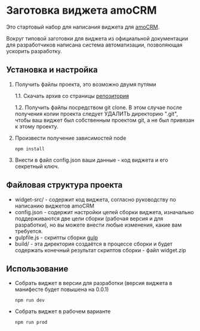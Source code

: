 # Заготовка виджета amoCRM

Это стартовый набор для написания виджета для [amoCRM](https://developers.amocrm.ru/widgets/).

Вокруг типовой заготовки для виджета из официальной документации для разработчиков написана система автоматизации, позволяющая ускорить разработку.

## Установка и настройка

1. Получить файлы проекта, это возможно двумя путями

    1.1. Скачать архив со страницы [репозитория](https://bitbucket.org/GlebVarenov/amocrm_widget_gulp/downloads/)

    1.2. Получить файлы посредством git clone. В этом случае после получения копии проекта следует УДАЛИТЬ директорию ".git", чтобы ваш виджет был собственным проектом git, а не был привязан к этому проекту.

2. Произвести получение зависимостей node

    ```text
    npm install
    ```

3. Внести в файл config.json ваши данные - код виджета и его секретный ключ.

## Файловая структура проекта

* widget-src/   - содержит код виджета, согласно руководству по написанию виджетов amoCRM
* config.json   - содержит настройки целей сборки виджета, изначально поддерживаются две цели сборки (рабочая версия и для разработки), но вы можете внести любые изменения, какие вам требуется.
* gulpfile.js   - скрипты сборки [gulp](https://gulpjs.com/)
* build/        - эта директория создаётся в процессе сборки и будет содержать конечный результат скриптов сборки - файл widget.zip

## Использование

* Собрать виджет в версии для разработки (версия виджета в манифесте будет повышена на 0.0.1)

    ```text
    npm run dev
    ```

* Собрать виджет в рабочем варианте

    ```text
    npm run prod
    ```
